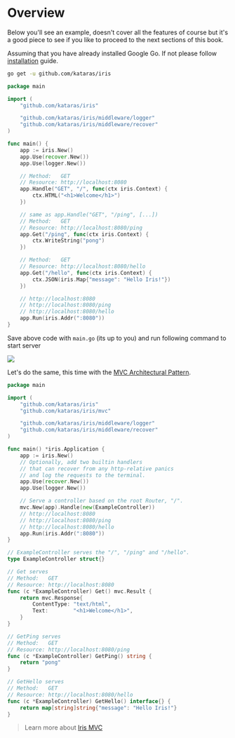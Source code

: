 # Overview

Below you'll see an example, doesn't cover all the features of course but it's a good piece 
to see if you like to proceed to the next sections of this book.


Assuming that you have already installed Google Go. If not please follow [installation](https://golang.org/doc/install) guide.

```sh
go get -u github.com/kataras/iris
```

```go
package main

import (
    "github.com/kataras/iris"

    "github.com/kataras/iris/middleware/logger"
    "github.com/kataras/iris/middleware/recover"
)

func main() {
    app := iris.New()
    app.Use(recover.New())
    app.Use(logger.New())

    // Method:   GET
    // Resource: http://localhost:8080
    app.Handle("GET", "/", func(ctx iris.Context) {
        ctx.HTML("<h1>Welcome</h1>")
    })

    // same as app.Handle("GET", "/ping", [...])
    // Method:   GET
    // Resource: http://localhost:8080/ping
    app.Get("/ping", func(ctx iris.Context) {
        ctx.WriteString("pong")
    })

    // Method:   GET
    // Resource: http://localhost:8080/hello
    app.Get("/hello", func(ctx iris.Context) {
        ctx.JSON(iris.Map{"message": "Hello Iris!"})
    })

    // http://localhost:8080
    // http://localhost:8080/ping
    // http://localhost:8080/hello
    app.Run(iris.Addr(":8080"))
}
```

Save above code with `main.go` (its up to you) and run following command to start server

![](overview_screen_1.png)


Let's do the same, this time with the [MVC Architectural Pattern](https://en.wikipedia.org/wiki/Model%E2%80%93view%E2%80%93controller).

```go
package main

import (
	"github.com/kataras/iris"
	"github.com/kataras/iris/mvc"

	"github.com/kataras/iris/middleware/logger"
	"github.com/kataras/iris/middleware/recover"
)

func main() *iris.Application {
	app := iris.New()
	// Optionally, add two builtin handlers
	// that can recover from any http-relative panics
	// and log the requests to the terminal.
	app.Use(recover.New())
	app.Use(logger.New())

	// Serve a controller based on the root Router, "/".
	mvc.New(app).Handle(new(ExampleController))
	// http://localhost:8080
	// http://localhost:8080/ping
	// http://localhost:8080/hello
	app.Run(iris.Addr(":8080"))
}

// ExampleController serves the "/", "/ping" and "/hello".
type ExampleController struct{}

// Get serves
// Method:   GET
// Resource: http://localhost:8080
func (c *ExampleController) Get() mvc.Result {
	return mvc.Response{
		ContentType: "text/html",
		Text:        "<h1>Welcome</h1>",
	}
}

// GetPing serves
// Method:   GET
// Resource: http://localhost:8080/ping
func (c *ExampleController) GetPing() string {
	return "pong"
}

// GetHello serves
// Method:   GET
// Resource: http://localhost:8080/hello
func (c *ExampleController) GetHello() interface{} {
	return map[string]string{"message": "Hello Iris!"}
}
```

> Learn more about [Iris MVC](mvc.md)
